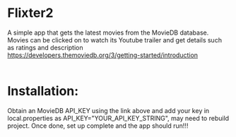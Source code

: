 # Flixter2

A simple app that gets the latest movies from the MovieDB database. Movies can be clicked on to watch its 
Youtube trailer and get details such as ratings and description<br/>
https://developers.themoviedb.org/3/getting-started/introduction 
<br/>
<br/>
# Installation: <br/>
Obtain an MovieDB API_KEY using the link above and add your key in local.properties as API_KEY="YOUR_API_KEY_STRING", 
may need to rebuild project. Once done, set up complete and the app should run!!!